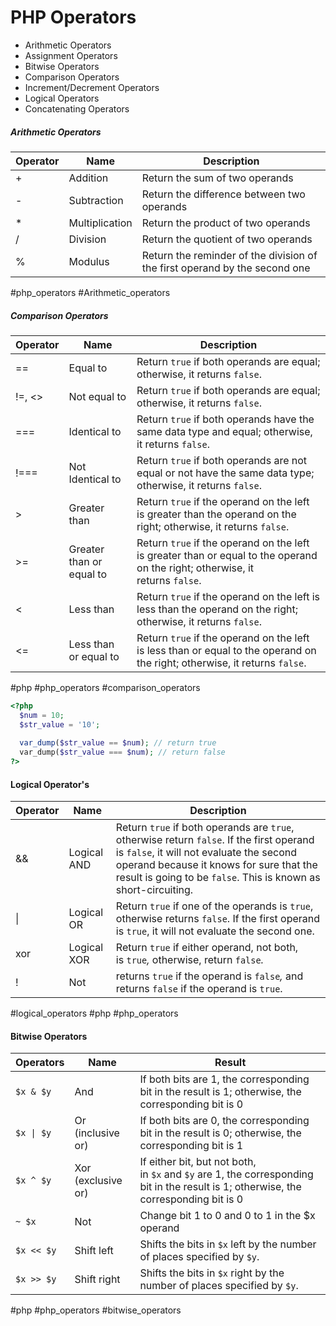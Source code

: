 
# PHP Operators

- Arithmetic Operators
- Assignment Operators
- Bitwise Operators
- Comparison Operators
- Increment/Decrement Operators
- Logical Operators
- Concatenating Operators


##### Arithmetic Operators

| Operator | Name | Description |
| ---- | ---- | ---- |
| + | Addition | Return the sum of two operands |
| - | Subtraction | Return the difference between two operands |
| * | Multiplication | Return the product of two operands |
| / | Division | Return the quotient of two operands |
| % | Modulus | Return the reminder of the division of the first operand by the second one |


#php_operators #Arithmetic_operators

##### Comparison Operators

| Operator | Name | Description |
| ---- | ---- | ---- |
| == | Equal to | Return `true` if both operands are equal; otherwise, it returns `false`. |
| !=, <> | Not equal to | Return `true` if both operands are equal; otherwise, it returns `false`. |
| ===  | Identical to | Return `true` if both operands have the same data type and equal; otherwise, it returns `false`. |
| !=== | Not Identical to | Return `true` if both operands are not equal or not have the same data type; otherwise, it returns `false`. |
|  >   | Greater than  | Return `true` if the operand on the left  is greater than the operand on the right; otherwise, it returns `false`. |
|  >=  | Greater than or equal to | Return `true` if the operand on the left  is greater than or equal to the operand on the right; otherwise, it returns `false`.|
|  <   | Less than | Return `true` if the operand on the left is less than the operand on the right; otherwise, it returns `false`.|
|  <=  | Less than or equal to | Return `true` if the operand on the left  is less than or equal to the operand on the right; otherwise, it returns `false`.|

#php  #php_operators  #comparison_operators


```PHP
<?php
  $num = 10;
  $str_value = '10';
  
  var_dump($str_value == $num); // return true
  var_dump($str_value === $num); // return false
?>
```



####  Logical Operator's 


|Operator|Name|Description|
|---|---|---|
|&&|Logical AND|Return `true` if both operands are `true`, otherwise return `false`. If the first operand is `false`, it will not evaluate the second operand because it knows for sure that the result is going to be `false`. This is known as short-circuiting.|
|\||Logical OR|Return `true` if one of the operands is `true`, otherwise returns `false`. If the first operand is `true`, it will not evaluate the second one.|
|xor|Logical XOR|Return `true` if either operand, not both, is `true`_,_ otherwise, return `false`_._|
|!|Not|returns `true` if the operand is `false`_,_ and returns `false` if the operand is `true`.|

#logical_operators #php  #php_operators 


####  Bitwise Operators

|Operators|Name|Result|
|---|---|---|
|`$x & $y`|And|If both bits are 1, the corresponding bit in the result is 1; otherwise, the corresponding bit is 0|
|`$x \| $y`|Or (inclusive or)|If both bits are 0, the corresponding bit in the result is 0; otherwise, the corresponding bit is 1|
|`$x ^ $y`|Xor (exclusive or)|If either bit, but not both, in `$x` and `$y` are 1, the corresponding bit in the result is 1; otherwise, the corresponding bit is 0|
|`~ $x`|Not|Change bit 1 to 0 and 0 to 1 in the $x operand|
|`$x << $y`|Shift left|Shifts the bits in `$x` left by the number of places specified by `$y`.|
|`$x >> $y`|Shift right|Shifts the bits in `$x` right by the number of places specified by `$y`.|

#php #php_operators  #bitwise_operators 
